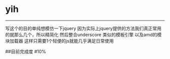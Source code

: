# yih
******
写这个的目的单纯想模仿一下jquery
因为实际上jquery提供的方法我们真正常用的就那么几个，所以精简化
然后整合underscore 类似的模板引擎
以及amd的模块加载器
这样只需要1个轻便的js就能几乎满足日常使用

##目前完成度
#10%
